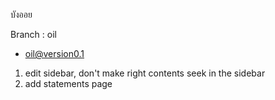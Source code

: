 บังออย

Branch : oil
- oil@version0.1
1) edit sidebar, don't make right contents seek in the sidebar
2) add statements page
